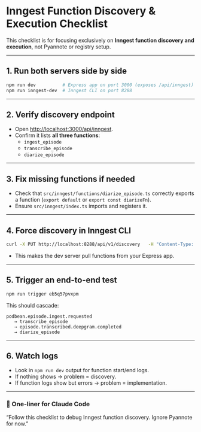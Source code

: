 # Inngest Function Discovery & Execution Checklist

This checklist is for focusing exclusively on **Inngest function discovery and execution**, not Pyannote or registry setup.

---

## 1. Run both servers side by side
```bash
npm run dev          # Express app on port 3000 (exposes /api/inngest)
npm run inngest-dev  # Inngest CLI on port 8288
```

---

## 2. Verify discovery endpoint
- Open [http://localhost:3000/api/inngest](http://localhost:3000/api/inngest).
- Confirm it lists **all three functions**:
  - `ingest_episode`
  - `transcribe_episode`
  - `diarize_episode`

---

## 3. Fix missing functions if needed
- Check that `src/inngest/functions/diarize_episode.ts` correctly exports a function (`export default` or `export const diarizeFn`).
- Ensure `src/inngest/index.ts` imports and registers it.

---

## 4. Force discovery in Inngest CLI
```bash
curl -X PUT http://localhost:8288/api/v1/discovery   -H "Content-Type: application/json"   -d '{"url":"http://localhost:3000/api/inngest"}'
```
- This makes the dev server pull functions from your Express app.

---

## 5. Trigger an end-to-end test
```bash
npm run trigger eb5q57pvxpm
```

This should cascade:

```
podbean.episode.ingest.requested
   → transcribe_episode
   → episode.transcribed.deepgram.completed
   → diarize_episode
```

---

## 6. Watch logs
- Look in `npm run dev` output for function start/end logs.
- If nothing shows → problem = discovery.
- If function logs show but errors → problem = implementation.

---

### 🔑 One-liner for Claude Code
“Follow this checklist to debug Inngest function discovery. Ignore Pyannote for now.” 
